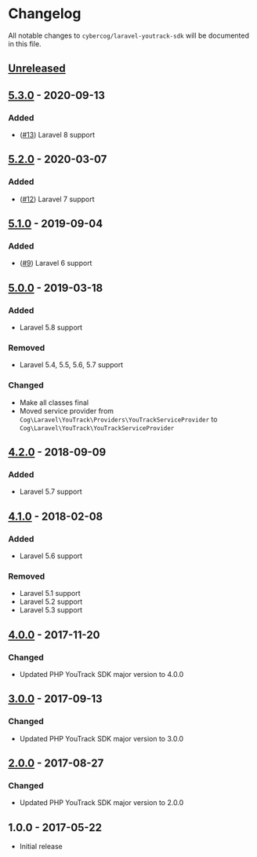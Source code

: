 # Changelog

All notable changes to `cybercog/laravel-youtrack-sdk` will be documented in this file.

## [Unreleased]

## [5.3.0] - 2020-09-13

### Added

- ([#13]) Laravel 8 support

## [5.2.0] - 2020-03-07

### Added

- ([#12]) Laravel 7 support

## [5.1.0] - 2019-09-04

### Added

- ([#9]) Laravel 6 support

## [5.0.0] - 2019-03-18

### Added

- Laravel 5.8 support

### Removed

- Laravel 5.4, 5.5, 5.6, 5.7 support

### Changed

- Make all classes final
- Moved service provider from `Cog\Laravel\YouTrack\Providers\YouTrackServiceProvider` to `Cog\Laravel\YouTrack\YouTrackServiceProvider`

## [4.2.0] - 2018-09-09

### Added

- Laravel 5.7 support

## [4.1.0] - 2018-02-08

### Added

- Laravel 5.6 support

### Removed

- Laravel 5.1 support
- Laravel 5.2 support
- Laravel 5.3 support

## [4.0.0] - 2017-11-20

### Changed

- Updated PHP YouTrack SDK major version to 4.0.0

## [3.0.0] - 2017-09-13

### Changed

- Updated PHP YouTrack SDK major version to 3.0.0

## [2.0.0] - 2017-08-27

### Changed

- Updated PHP YouTrack SDK major version to 2.0.0

## 1.0.0 - 2017-05-22

- Initial release

[Unreleased]: https://github.com/cybercog/laravel-youtrack-sdk/compare/5.3.0...master
[5.3.0]: https://github.com/cybercog/laravel-youtrack-sdk/compare/5.2.0...5.3.0
[5.2.0]: https://github.com/cybercog/laravel-youtrack-sdk/compare/5.1.0...5.2.0
[5.1.0]: https://github.com/cybercog/laravel-youtrack-sdk/compare/5.0.0...5.1.0
[5.0.0]: https://github.com/cybercog/laravel-youtrack-sdk/compare/4.2.0...5.0.0
[4.2.0]: https://github.com/cybercog/laravel-youtrack-sdk/compare/4.1.0...4.2.0
[4.1.0]: https://github.com/cybercog/laravel-youtrack-sdk/compare/4.0.0...4.1.0
[4.0.0]: https://github.com/cybercog/laravel-youtrack-sdk/compare/3.0.0...4.0.0
[3.0.0]: https://github.com/cybercog/laravel-youtrack-sdk/compare/2.0.0...3.0.0
[2.0.0]: https://github.com/cybercog/laravel-youtrack-sdk/compare/1.0.0...2.0.0

[#13]: https://github.com/cybercog/laravel-youtrack-sdk/pull/13
[#12]: https://github.com/cybercog/laravel-youtrack-sdk/pull/12
[#9]: https://github.com/cybercog/laravel-youtrack-sdk/pull/9
